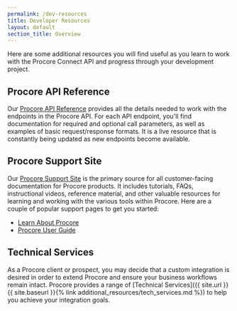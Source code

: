 ```yaml
---
permalink: /dev-resources
title: Developer Resources
layout: default
section_title: Overview
---
```


Here are some additional resources you will find useful as you learn to work with the Procore Connect API and progress through your development project.

## Procore API Reference

Our [Procore API Reference](https://developers.procore.com/reference/) provides all the details needed to work with the endpoints in the Procore API.
For each API endpoint, you'll find documentation for required and optional call parameters, as well as examples of basic request/response formats.
It is a live resource that is constantly being updated as new endpoints become available.

## Procore Support Site

Our [Procore Support Site](https://support.procore.com/) is the primary source for all customer-facing documentation for Procore products.
It includes tutorials, FAQs, instructional videos, reference material, and other valuable resources for learning and working with the various tools within Procore. Here are a couple of popular support pages to get you started:

- [Learn About Procore](https://support.procore.com/getting-started-with-procore)
- [Procore User Guide](https://support.procore.com/products/online/user-guide)

## Technical Services

As a Procore client or prospect, you may decide that a custom integration is desired in order to extend Procore and ensure your business workflows remain intact.
Procore provides a range of [Technical Services]({{ site.url }}{{ site.baseurl }}{% link additional_resources/tech_services.md %}) to help you achieve your integration goals.
